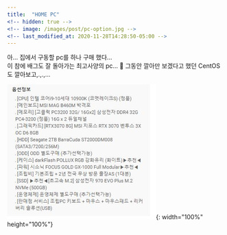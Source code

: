 ```yaml
---
title:  "HOME PC"
<!-- hidden: true -->
<!-- image: /images/post/pc-option.jpg -->
<!-- last_modified_at: 2020-11-28T14:28:50-05:00 -->
---
```


아... 집에서 구동할 pc를 하나 구매 했다...  
이 참에 배그도 잘 돌아가는 최고사양의 pc... 🙂
그동안 깔아만 보겠다고 했던 CentOS도 깔아보고,.,.,...

![pc조립](/images/post/pc-option.jpg){: width="100%" height="100%"}

